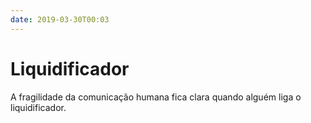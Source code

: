 ```yaml
---
date: 2019-03-30T00:03
---
```


# Liquidificador

A fragilidade da comunicação humana fica clara quando alguém liga o liquidificador.
